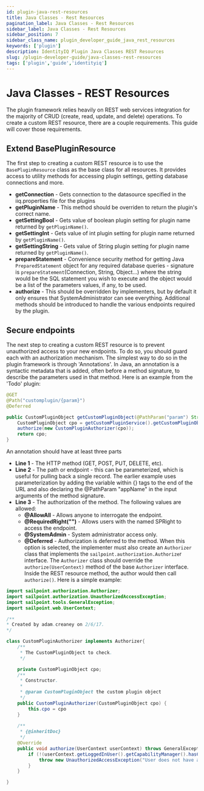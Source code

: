 ```yaml
---
id: plugin-java-rest-resources
title: Java Classes - Rest Resources
pagination_label: Java Classes - Rest Resources
sidebar_label: Java Classes - Rest Resources
sidebar_position: 7
sidebar_class_name: plugin_developer_guide_java_rest_resources
keywords: ['plugin']
description: IdentityIQ Plugin Java Classes REST Resources 
slug: /plugin-developer-guide/java-classes-rest-resources
tags: ['plugin','guide','identityiq']
---
```


# Java Classes - REST Resources

The plugin framework relies heavily on REST web services integration for the majority of CRUD (create, read, update, and delete) operations. To create a custom REST resource, there are a couple requirements. This guide will cover those requirements. 

## Extend BasePluginResource

The first step to creating a custom REST resource is to use the `BasePluginResource` class as the base class for all resources. It provides access to utility methods for accessing plugin settings, getting database connections and more.

- **getConnection** - Gets connection to the datasource specified in the iiq.properties file for the plugins
- **getPluginName** - This method should be overriden to return the plugin's correct name. 
- **getSettingBool** - Gets value of boolean plugin setting for plugin name returned by `getPluginName()`.
- **getSettingInt** - Gets value of int plugin setting for plugin name returned by `getPluginName()`.
- **getSettingString** - Gets value of String plugin setting for plugin name returned by `getPluginName()`.
- **prepareStatement** - Convenience security method for getting Java `PreparedStatement` object for any required database queries - signature is `prepareStatement`(Connection, String, Object...) where the string would be the SQL statement you wish to execute and the object would be a list of the parameters values, if any, to be used.
- **authorize** - This should be overridden by implementers, but by default it only ensures that SystemAdministrator can see everything.
  Additional methods should be introduced to handle the various endpoints required by the plugin.

## Secure endpoints

The next step to creating a custom REST resource is to prevent unauthorized access to your new endpoints. To do so, you should guard each with an authorization mechanism. The simplest way to do so in the plugin framework is through 'Annotations'. In Java, an annotation is a syntactic metadata that is added, often before a method signature, to describe the parameters used in that method. Here is an example from the 'Todo' plugin:

```java
@GET
@Path("customplugin/{param}")
@Deferred

public CustomPluginObject getCustomPluginObject(@PathParam("param") String objectName) throws GeneralException{
    CustomPluginObject cpo = getCustomPluginService().getCustomPluginObject(objectName);
    authorize(new CustomPluginAuthorizer(cpo));
    return cpo;
}
```

An annotation should have at least three parts

- **Line 1** - The HTTP method (GET, POST, PUT, DELETE, etc).
- **Line 2** - The path or endpoint - this can be parameterized, which is useful for pulling back a single record. The earlier example uses parameterization by adding the variable within {} tags to the end of the URL and also declaring the @PathParam "appName" in the input arguments of the method signature.
- **Line 3** - The authorization of the method. The following values are allowed: 
    - **@AllowAll** - Allows anyone to interrogate the endpoint.
    - **@RequiredRight("<SPRight/>")** - Allows users with the named SPRight to access the endpoint.
    - **@SystemAdmin** - System administrator access only.
    - **@Deferred** - Authorization is deferred to the method. When this option is selected, the implementer must also create an `Authorizer` class that implements the `sailpoint.authorization.Authorize`r interface. The `Authorizer` class should override the `authorize(UserContext)` method of the base `Authorizer` interface. Inside the REST resource method, the author would then call `authorize()`. Here is a simple example:

```java
import sailpoint.authorization.Authorizer;
import sailpoint.authorization.UnauthorizedAccessException;
import sailpoint.tools.GeneralException;
import sailpoint.web.UserContext;

/**
* Created by adam.creaney on 2/6/17.
*/

class CustomPluginAuthorizer implements Authorizer{
    /**
     * The CustomPluginObject to check.
     */

    private CustomPluginObject cpo;
    /**
     * Constructor.
     *
     * @param CustomPluginObject the custom plugin object
     */
    public CustomPluginAuthorizer(CustomPluginObject cpo) {
        this.cpo = cpo
    }
    
    /**
     * {@inheritDoc}
     */
    @Override
    public void authorize(UserContext userContext) throws GeneralException {
        if (!(userContext.getLoggedInUser().getCapabilityManager().hasCapability("SystemAdministrator") || userContext.getLoggedInUser().getCapabilityManager().hasCapability("CustomAdmin"))) {
            throw new UnauthorizedAccessException("User does not have access to Custom Plugin");
        }
    }

}
```